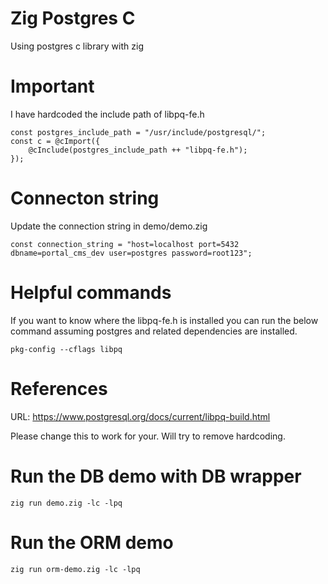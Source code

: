 # Zig Postgres C
Using postgres c library with zig

# Important 
I have hardcoded  the include path of libpq-fe.h

```
const postgres_include_path = "/usr/include/postgresql/"; 
const c = @cImport({
    @cInclude(postgres_include_path ++ "libpq-fe.h");
});

```

# Connecton string
Update the connection string in demo/demo.zig

```
const connection_string = "host=localhost port=5432 dbname=portal_cms_dev user=postgres password=root123";
```

# Helpful commands
If you want to know where the libpq-fe.h is installed you can run the below command assuming postgres and related dependencies are installed.

```
pkg-config --cflags libpq
```

# References
URL: https://www.postgresql.org/docs/current/libpq-build.html


Please change this to work for your.  Will try to remove hardcoding.


# Run the DB demo with DB wrapper

```
zig run demo.zig -lc -lpq
```

# Run the ORM demo 

```
zig run orm-demo.zig -lc -lpq
```




